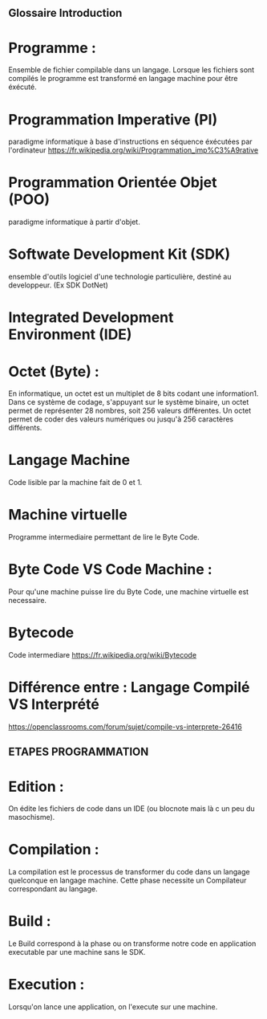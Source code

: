 ## Glossaire Introduction

# Programme :
Ensemble de fichier compilable dans un langage. Lorsque les fichiers sont compilés le programme est transformé en langage machine pour être éxécuté.

# Programmation Imperative (PI)
paradigme informatique à base d'instructions en séquence éxécutées par l'ordinateur https://fr.wikipedia.org/wiki/Programmation_imp%C3%A9rative

# Programmation Orientée Objet (POO)
paradigme informatique à partir d'objet.

# Softwate Development Kit (SDK)
ensemble d'outils logiciel d'une technologie particulière, destiné au developpeur. (Ex SDK DotNet)

# Integrated Development Environment (IDE) 

# Octet (Byte) : 
En informatique, un octet est un multiplet de 8 bits codant une information1.
Dans ce système de codage, s'appuyant sur le système binaire, un octet permet de représenter 28 nombres, soit 256 valeurs différentes. 
Un octet permet de coder des valeurs numériques ou jusqu'à 256 caractères différents.

# Langage Machine 
Code lisible par la machine fait de 0 et 1.

# Machine virtuelle 
Programme intermediaire permettant de lire le Byte Code.

# Byte Code VS Code Machine :
Pour qu'une machine puisse lire du Byte Code, une machine virtuelle est necessaire.

# Bytecode 
Code intermediare https://fr.wikipedia.org/wiki/Bytecode

# Différence entre : Langage Compilé VS Interprété
https://openclassrooms.com/forum/sujet/compile-vs-interprete-26416

## ETAPES PROGRAMMATION
# Edition : 
On édite les fichiers de code dans un IDE (ou blocnote mais là c un peu du masochisme).

# Compilation : 
La compilation est le processus de transformer du code dans un langage quelconque en langage machine. Cette phase necessite un Compilateur correspondant au langage.

# Build : 
Le Build correspond à la phase ou on transforme notre code en application executable par une machine sans le SDK.

# Execution :
Lorsqu'on lance une application, on l'execute sur une machine.
